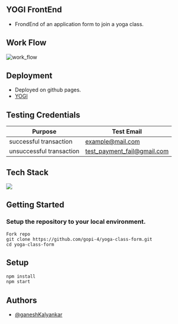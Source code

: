 ## YOGI FrontEnd
  - FrondEnd of an application form to join a yoga class.
## Work Flow
![work_flow](https://user-images.githubusercontent.com/78689282/206988995-b81514c5-b65c-41b5-86f1-2871e8e1da20.jpg)

## Deployment
  - Deployed on github pages.
  - [YOGI](https://gopi-4.github.io/yoga-class-form/)

## Testing Credentials

| Purpose | Test Email |
|--|--|
| successful transaction | example@mail.com  |
| unsuccessful transaction | test_payment_fail@gmail.com |

## Tech Stack

<img src="https://img.shields.io/badge/ReactJS%20-%2320232a.svg?logo=react" >
 
 ## Getting Started 
### Setup the repository to your local environment.

  ```git
  Fork repo
  git clone https://github.com/gopi-4/yoga-class-form.git
  cd yoga-class-form
  ```
  ## Setup
  ```sh
  npm install
  npm start
  ```
  
## Authors

- [@ganeshKalyankar](https://github.com/gopi-4)
